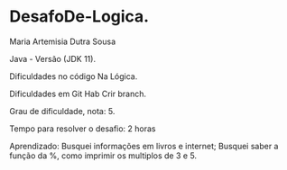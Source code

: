 # DesafoDe-Logica.
Maria Artemisia Dutra Sousa

Java - Versão (JDK 11).

Dificuldades no código
Na Lógica.

Dificuldades em Git Hab
Crir branch.

Grau de dificuldade, nota: 5.

Tempo para resolver o desafio: 2 horas

Aprendizado:
Busquei informações em livros e internet;
Busquei saber a função da %, como imprimir os multiplos de 3 e 5.
